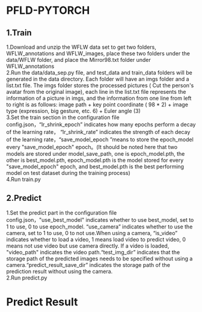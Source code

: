 # PFLD-PYTORCH
## 1.Train
1.Download and unzip the WFLW data set to get two folders, WFLW_annotations and WFLW_images, place these two folders under the data/WFLW folder, and place the Mirror98.txt folder under WFLW_annotations  
2.Run the data/data_sep.py file, and test_data and train_data folders will be generated in the data directory. Each folder will have an imgs folder and a list.txt file. The imgs folder stores the processed pictures ( Cut the person's avatar from the original image), each line in the list.txt file represents the information of a picture in imgs, and the information from one line from left to right is as follows: image path + key point coordinate ( 98 * 2) + image type (expression, big gesture, etc. 6) + Euler angle (3)  
3.Set the train section in the configuration file config.json，“lr_shrink_epoch” indicates how many epochs perform a decay of the learning rate，
“lr_shrink_rate” indicates the strength of each decay of the learning rate，“save_model_epoch ”means to store the epoch_model every "save_model_epoch" epoch。(It should be noted here that two models are stored under model_save_path, one is epoch_model.pth, the other is best_model.pth, epoch_model.pth is the model stored for every "save_model_epoch" epoch, and best_model.pth is the best performing model on test dataset during the training process)  
4.Run train.py
## 2.Predict
1.Set the predict part in the configuration file config.json，"use_best_model" indicates whether to use best_model, set to 1 to use, 0 to use epoch_model.
“use_camera” indicates whether to use the camera, set to 1 to use, 0 to not use.When using a camera, “is_video” indicates whether to load a video, 1 means load video to predict video, 0 means not use video but use camera directly.
If a video is loaded, "video_path" indicates the video path.“test_img_dir” indicates that the storage path of the predicted images needs to be specified without using a camera.“predict_result_save_dir” indicates the storage path of the prediction result without using the camera.  
2.Run predict.py
# Predict Result
